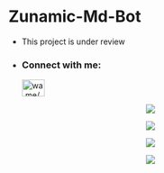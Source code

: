 # Zunamic-Md-Bot
- This project is under review

- <h3 align="left">Connect with me:</h3><p>   <a href="wa.me/94773585511" target="blank"><img align="center" src="https://raw.githubusercontent.com/rahuldkjain/github-profile-readme-generator/master/src/images/icons/Social/whatsapp.svg" alt="wa.me/94773585511/" height="30" width="40" /></a>
</p>



 <p align="center"> <a href="https://github.com/sanuwaofficial"><img src="https://github-profile-trophy.vercel.app/?username=sanuwaofficial&no-bg=true&no-frame=false&theme=algolia"></a></p>

<p align="center"> <a href="https://github.com/Bad1Boy/Zunamic-Md-Bot"><img  src="http://github-readme-streak-stats.herokuapp.com?user=sanuwaofficial&theme=github-dark-blue&hide_border=false&background=DDD9DA00&stroke=00AEFF&fire=00AEFF&ring=00AEFF&currStreakNum=00AEFF&currStreakLabel=00AEFF&sideLabels=00AEFF&dates=00AEFF&sideNums=00AEFF"></a></p>
<p align="center"> <a href="https://github.com/Bad1Boy/Zunamic-Md-Bot"><img src="https://github-readme-stats.vercel.app/api?username=SANUWAOFFICIAL&theme=algolia&bg_color=DDD9DA00&text_color=00AEFF&show_icons=TRUE&icon_color=00AEFF" > </a> </p>
<p align="center"> <a href="https://github.com/sanuwaofficial"><img src="https://github-readme-stats.vercel.app/api/top-langs/?username=SANUWAOFFICIAL&hide=css,html&theme=algolia&bg_color=DDD9DA00&text_color=00AEFF" > </a> </p>
